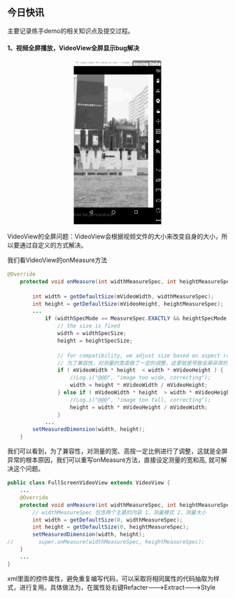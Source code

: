 ## 今日快讯

主要记录练手demo的相关知识点及提交过程。

#### 1、视频全屏播放，VideoView全屏显示bug解决

<div align=center><img src="images/01_videoview_fullscreen_bug.gif" alt="全屏播放bug"/></div>

VideoView的全屏问题：VideoView会根据视频文件的大小来改变自身的大小，所以要通过自定义的方式解决。

我们看VideoView的onMeasure方法

```java
@Override
    protected void onMeasure(int widthMeasureSpec, int heightMeasureSpec) {

        int width = getDefaultSize(mVideoWidth, widthMeasureSpec);
        int height = getDefaultSize(mVideoHeight, heightMeasureSpec);
		...
            if (widthSpecMode == MeasureSpec.EXACTLY && heightSpecMode == MeasureSpec.EXACTLY) {
                // the size is fixed
                width = widthSpecSize;
                height = heightSpecSize;

                // for compatibility, we adjust size based on aspect ratio
                // 为了兼容性，对测量的宽高做了一定的调整，这里就是导致全屏异常的根本原因
                if ( mVideoWidth * height  < width * mVideoHeight ) {
                    //Log.i("@@@", "image too wide, correcting");
                    width = height * mVideoWidth / mVideoHeight;
                } else if ( mVideoWidth * height  > width * mVideoHeight ) {
                    //Log.i("@@@", "image too tall, correcting");
                    height = width * mVideoHeight / mVideoWidth;
                }
            ...
        setMeasuredDimension(width, height);
    }
```

我们可以看到，为了兼容性，对测量的宽、高按一定比例进行了调整，这就是全屏异常的根本原因，我们可以重写onMeasure方法，直接设定测量的宽和高, 就可解决这个问题。

```java
public class FullScreenVideoView extends VideoView {
    ...
    @Override
    protected void onMeasure(int widthMeasureSpec, int heightMeasureSpec) {
        // widthMeasureSpec 包含两个主要的内容 1、测量模式 2、测量大小
        int width = getDefaultSize(0, widthMeasureSpec);
        int height = getDefaultSize(0, heightMeasureSpec);
        setMeasuredDimension(width, height);
//        super.onMeasure(widthMeasureSpec, heightMeasureSpec);
    }
    ... 
}

```

xml里面的控件属性，避免重复编写代码，可以采取将相同属性的代码抽取为样式，进行复用。具体做法为，在属性处右键Refacter--->Extract--->Style